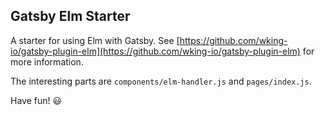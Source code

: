 ## Gatsby Elm Starter

A starter for using Elm with Gatsby. See [https://github.com/wking-io/gatsby-plugin-elm](https://github.com/wking-io/gatsby-plugin-elm) for more information.

The interesting parts are `components/elm-handler.js` and `pages/index.js`.

Have fun! 😃
